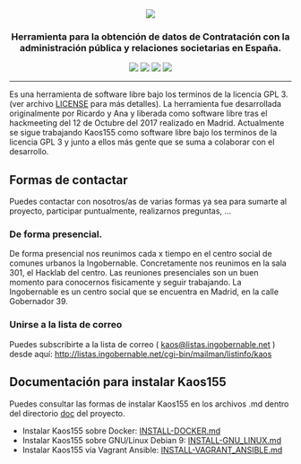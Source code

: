 <div align="center" id="top" valign="top">
	<a href="https://github.com/ingobernable/kaos155#top"><img src="doc/logo/logo-thin.png" /></a>
	<h3 align="center">Herramienta para la obtención de datos de Contratación con la administración pública y relaciones societarias en España.</h3>
</div>
<p align="center" id="badges">
	<img src="https://img.shields.io/badge/c%C3%B3digo-prot%C3%B3tipo-red.svg?style=flat-square" />
	<a href="https://nodejs.org/"><img src="https://img.shields.io/badge/lenguaje-NodeJS%2FMySQL-yellow.svg?style=flat-square" /></a>
	<a href="https://github.com/ingobernable/kaos155/blob/master/LICENSE"><img src="https://img.shields.io/badge/licencia-GPLv3-green.svg?style=flat-square" /></a>
	<img src="https://img.shields.io/badge/chat-XMPP-ff69b4.svg" />
</p>

-----

Es una herramienta de software libre bajo los terminos de la licencia GPL 3. (ver archivo [LICENSE](https://github.com/Ingobernable/kaos155/blob/master/LICENSE) para más detalles).
La herramienta fue desarrollada originalmente por Ricardo y Ana y liberada como software libre tras el hackmeeting del 12 de Octubre del 2017 realizado en Madrid.
Actualmente se sigue trabajando Kaos155 como software libre bajo los terminos de la licencia GPL 3 y junto a ellos más gente que se suma a colaborar con el desarrollo.

## Formas de contactar

Puedes contactar con nosotros/as de varias formas ya sea para sumarte al proyecto, participar puntualmente, realizarnos preguntas, ...

### De forma presencial.

De forma presencial nos reunimos cada x tiempo en el centro social de comunes urbanos la Ingobernable. Concretamente nos reunimos en la sala 301, el Hacklab del centro.
Las reuniones presenciales son un buen momento para conocernos fisicamente y seguir trabajando.
La Ingobernable es un centro social que se encuentra en Madrid, en la calle Gobernador 39.

### Unirse a la lista de correo

Puedes subscribirte a la lista de correo ( kaos@listas.ingobernable.net ) desde aquí:
http://listas.ingobernable.net/cgi-bin/mailman/listinfo/kaos

## Documentación para instalar Kaos155

Puedes consultar las formas de instalar Kaos155 en los archivos .md dentro del directorio [doc](https://github.com/Ingobernable/kaos155/blob/master/doc/) del proyecto.

* Instalar Kaos155 sobre Docker: [INSTALL-DOCKER.md](https://github.com/Ingobernable/kaos155/blob/master/doc/INSTALL-DOCKER.md)
* Instalar Kaos155 sobre GNU/Linux Debian 9: [INSTALL-GNU_LINUX.md](https://github.com/Ingobernable/kaos155/blob/master/doc/INSTALL-GNU_LINUX.md)
* Instalar Kaos155 vía Vagrant Ansible: [INSTALL-VAGRANT_ANSIBLE.md](https://github.com/Ingobernable/kaos155/blob/master/doc/INSTALL-VAGRANT_ANSIBLE.md)

